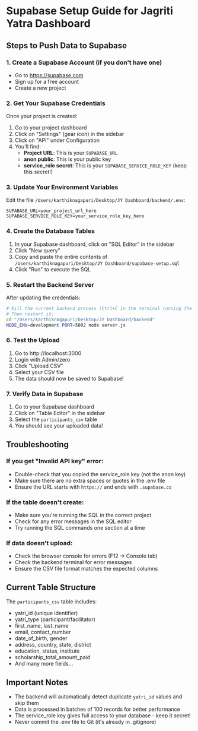 # Supabase Setup Guide for Jagriti Yatra Dashboard

## Steps to Push Data to Supabase

### 1. Create a Supabase Account (if you don't have one)
- Go to https://supabase.com
- Sign up for a free account
- Create a new project

### 2. Get Your Supabase Credentials
Once your project is created:
1. Go to your project dashboard
2. Click on "Settings" (gear icon) in the sidebar
3. Click on "API" under Configuration
4. You'll find:
   - **Project URL**: This is your `SUPABASE_URL`
   - **anon public**: This is your public key
   - **service_role secret**: This is your `SUPABASE_SERVICE_ROLE_KEY` (keep this secret!)

### 3. Update Your Environment Variables
Edit the file `/Users/karthiknagapuri/Desktop/JY Dashboard/backend/.env`:

```env
SUPABASE_URL=your_project_url_here
SUPABASE_SERVICE_ROLE_KEY=your_service_role_key_here
```

### 4. Create the Database Tables
1. In your Supabase dashboard, click on "SQL Editor" in the sidebar
2. Click "New query"
3. Copy and paste the entire contents of `/Users/karthiknagapuri/Desktop/JY Dashboard/supabase-setup.sql`
4. Click "Run" to execute the SQL

### 5. Restart the Backend Server
After updating the credentials:

```bash
# Kill the current backend process (Ctrl+C in the terminal running the backend)
# Then restart it:
cd "/Users/karthiknagapuri/Desktop/JY Dashboard/backend"
NODE_ENV=development PORT=5002 node server.js
```

### 6. Test the Upload
1. Go to http://localhost:3000
2. Login with Admin/zero
3. Click "Upload CSV"
4. Select your CSV file
5. The data should now be saved to Supabase!

### 7. Verify Data in Supabase
1. Go to your Supabase dashboard
2. Click on "Table Editor" in the sidebar
3. Select the `participants_csv` table
4. You should see your uploaded data!

## Troubleshooting

### If you get "Invalid API key" error:
- Double-check that you copied the service_role key (not the anon key)
- Make sure there are no extra spaces or quotes in the .env file
- Ensure the URL starts with `https://` and ends with `.supabase.co`

### If the table doesn't create:
- Make sure you're running the SQL in the correct project
- Check for any error messages in the SQL editor
- Try running the SQL commands one section at a time

### If data doesn't upload:
- Check the browser console for errors (F12 → Console tab)
- Check the backend terminal for error messages
- Ensure the CSV file format matches the expected columns

## Current Table Structure
The `participants_csv` table includes:
- yatri_id (unique identifier)
- yatri_type (participant/facilitator)
- first_name, last_name
- email, contact_number
- date_of_birth, gender
- address, country, state, district
- education, status, institute
- scholarship_total_amount_paid
- And many more fields...

## Important Notes
- The backend will automatically detect duplicate `yatri_id` values and skip them
- Data is processed in batches of 100 records for better performance
- The service_role key gives full access to your database - keep it secret!
- Never commit the .env file to Git (it's already in .gitignore)